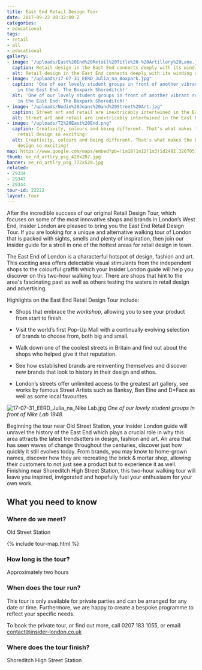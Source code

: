 ```yaml
---
title: East End Retail Design Tour
date: 2017-09-22 08:32:00 Z
categories:
- educational
tags:
- retail
- all
- educational
gallery:
- image: "/uploads/East%20End%20Retail%20Title%20-%20Artillery%20Lane.jpg"
  caption: Retail design in the East End connects deeply with its winding alleyways.
  alt: Retail design in the East End connects deeply with its winding alleyways.
- image: "/uploads/17-07-31_EERD_Julia_na_Boxpark.jpg"
  caption: 'One of our lovely student groups in front of another vibrant retail space
    in the East End: The Boxpark Shoreditch!'
  alt: 'One of our lovely student groups in front of another vibrant retail space
    in the East End: The Boxpark Shoreditch!'
- image: "/uploads/Nudie%20Jeans%20and%20Street%20Art.jpg"
  caption: Street art and retail are inextricably intertwined in the East End!
  alt: Street art and retail are inextricably intertwined in the East End!
- image: "/uploads/T2%20East%20End.png"
  caption: Creativity, colours and being different. That's what makes the East End's
    retail design so exciting!
  alt: Creativity, colours and being different. That's what makes the East End's retail
    design so exciting!
map: https://www.google.com/maps/embed?pb=!1m18!1m12!1m3!1d2482.3207051190743!2d-0.08969178417165878!3d51.52567737963815!2m3!1f0!2f0!3f0!3m2!1i1024!2i768!4f13.1!3m3!1m2!1s0x48761ca5fc08989f%3A0xdf2c75461039688e!2sOld+Street+Station!5e0!3m2!1sde!2suk!4v1519146139199
thumb: ee_rd_artlry_psg_420x287.jpg
banner: ee_rd_artlry_psg_772x528.jpg
related:
- 29334
- 29347
- 29344
tour-id: 22222
layout: tour
---
```


After the incredible success of our original Retail Design Tour, which focuses on some of the most innovative shops and brands in London’s West End, Insider London are pleased to bring you the East End Retail Design Tour. If you are looking for a unique and alternative walking tour of London that is packed with sights, smells and plenty of inspiration, then join our Insider guide for a stroll in one of the hottest areas for retail design in town.

The East End of London is a characterful hotspot of design, fashion and art. This exciting area offers delectable visual stimulants from the independent shops to the colourful graffiti which your Insider London guide will help you discover on this two-hour walking tour. There are shops that hint to the area's fascinating past as well as others testing the waters in retail design and advertising. 

Highlights on the East End Retail Design Tour include:
* Shops that embrace the *workshop*, allowing you to see your product from start to finish.

* Visit the world’s first Pop-Up Mall with a continually evolving selection of brands to choose from, both big and small.

* Walk down one of the coolest streets in Britain and find out about the shops who helped give it that reputation.

* See how established brands are reinventing themselves and discover new brands that look to history in their design and ethos.

* London’s streets offer unlimited access to the greatest art gallery, see works by famous Street Artists such as Banksy, Ben Eine and D*Face as well as some local favourites.

![17-07-31_EERD_Julia_na_Nike Lab.jpg](/uploads/17-07-31_EERD_Julia_na_Nike%20Lab.jpg)
*One of our lovely student groups in front of Nike Lab 1948.*

Beginning the tour near Old Street Station, your Insider London guide will unravel the history of the East End which plays a crucial role in why this area attracts the latest trendsetters in design, fashion and art. An area that has seen waves of change throughout the centuries, discover just how quickly it still evolves today. From brands, you may know to home-grown names, discover how they are recreating the brick & mortar shop, allowing their customers to not just see a product but to experience it as well. Finishing near Shoreditch High Street Station, this two-hour walking tour will leave you inspired, invigorated and hopefully fuel your enthusiasm for your own work.

## What you need to know

### Where do we meet?

Old Street Station

{% include tour-map.html %}

### How long is the tour?

Approximately two hours

### When does the tour run?

This tour is only available for private parties and can be arranged for any date or time. Furthermore, we are happy to create a bespoke programme to reflect your specific needs.

To book the private tour, or find out more, call 0207 183 1055, or email: <a href="mailto:contact@insider-london.co.uk">contact@insider-london.co.uk</a>

### Where does the tour finish?

Shoreditch High Street Station